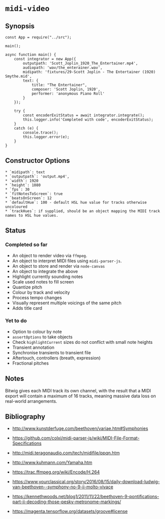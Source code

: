 # `midi-video`

## Synopsis

    const App = require("../src");

    main();

    async function main() {
        const integrator = new App({
            outputpath: 'Scott_Joplin_1920_The_Entertainer.mp4',
            audiopath: 'wav/the_enterainer.wav',
            midipath: 'fixtures/29-Scott Joplin - The Entertainer (1920) Smythe.mid',
            text: {
                title: "The Entertainer",
                composer: 'Scott Joplin, 1920',
                performer: 'anonymous Piano Roll'
            }
        });

        try {
            const encoderExitStatus = await integrator.integrate();
            this.logger.info('Completed with code', encoderExitStatus);
        }
        catch (e) {
            console.trace();
            this.logger.error(e);
        }
    }

## Constructor Options

    * `midipath`: text
    * `outputpath`: 'output.mp4',
    * `width`: 1920
    * `height`: 1080
    * `fps`: 30
    * `fitNotesToScreen`: true
    * `beatsOnScreen`: 12
    * `defaultHue`: 100 - default HSL hue value for tracks otherwise uncoloured
    * `trackHues`: if supplied, should be an object mapping the MIDI track names to HSL hue values.

## Status

### Completed so far

* An object to render video via `ffmpeg`.
* An object to interpret  MIDI files using `midi-parser-js`.
* An object to store and render via `node-canvas`
* An object to integrate the above
* Highlight currently sounding notes
* Scale used notes to fill screen
* Quantize pitch
* Colour by track and velocity
* Process tempo changes
* Visually represent multiple voicings of the same pitch
* Adds title card

### Yet to do

* Option to colour by note
* `assertOptions` to take objects
* Check `highlightCurrent` sizes do not conflict with small note heights
* Transient annotation
* Synchronise transients to transient file
* Aftertouch, controllers (breath, expression)
* Fractional pitches

## Notes

Bitwig gives each MIDI track its own channel, with the result that a MIDI export
will contain a maximum of 16 tracks, meaning massive data loss on real-world arrangements.

## Bibliography

* http://www.kunstderfuge.com/beethoven/variae.htm#Symphonies

* https://github.com/colxi/midi-parser-js/wiki/MIDI-File-Format-Specifications
  
* http://midi.teragonaudio.com/tech/midifile/ppqn.htm

* http://www.kuhmann.com/Yamaha.htm

* https://trac.ffmpeg.org/wiki/Encode/H.264

* https://www.yourclassical.org/story/2016/08/15/daily-download-ludwig-van-beethoven--symphony-no-9-ii-molto-vivace

* https://kennethwoods.net/blog1/2011/11/22/beethoven-9-pontifications-part-ii-decoding-those-pesky-metronome-markings/

* https://magenta.tensorflow.org/datasets/groove#license
  